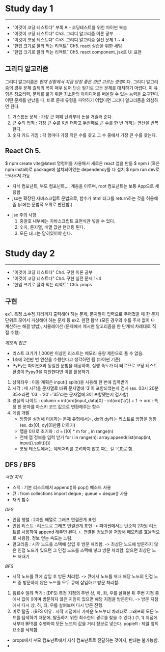 # Study day 1
---
- “이것이 코딩 테스트다”  부록 A - 코딩테스트를 위한 파이썬 복습
- “이것이 코딩 테스트다” Ch3. 그리디 알고리즘 이론 공부
- “이것이 코딩 테스트다” Ch3. 그리디 알고리즘 실전 문제 1 ~ 4
- “한입 크기로 잘라 먹는 리액트” Ch5. react 실습을 위한 세팅
- “한입 크기로 잘라 먹는 리액트” Ch5. react component, jsx로 UI  표현

## 그리디 알고리즘
그리디 알고리즘은 *현재 상황에서 지금 당장 좋은 것만 고르는 방법*이다.
그리디 알고리즘의 경우 문제 출제의 폭이 매우 넓어 단순 암기로 모든 문제를 대처하기 어렵다.
이 유형은 창으리력, 문제를 풀기 위한 최소한의 아이디어를 떠올릴 수 있는 능력을 요구한다. 
어떤 문제를 만났을 때, 바로 문제 유형을 파악하기 어렵다면 그리디 알고리즘을 의심하면 된다.
1. 거스름돈 문제 : 가장 큰 화폐 단위부터 돈을 거슬러 준다.
2. 큰 수의 법칙 : 가장 큰 수를 K번 더하고 두번째로 큰 수를 한 번 더하는 연산을 반복한다.
3. 숫자 카드 게임 : 각 행마다 가장 작은 수를 찾고 그 수 중에서 가장 큰 수를 찾는다.

## React Ch 5.
$ npm create vite@latest 명령어를 사용해서 새로운 react 앱을 만듦
$ npm i (혹은 npm install)로 package에 설치되어있는 dependency를 다 설치
$ npm run dev로 브라우저 가동

- 자식 컴포넌트, 부모 컴포넌트,... 계층을 이루며, root 컴포넌트는 보통 App으로 세팅함
- jsx는 확장된 자바스크립트 문법으로, 함수가 html 태그를 return하는 것을 허용해줌 (js에는 문법적 오류로 판단함.)

* jsx 주의 사항
  1. 중괄호 내부에는 자바스크립트 표현식만 넣을 수 있다.
  2. 숫자, 문자열, 배열 값만 랜더링 된다.
  3. 모든 태그는 닫혀있어야 한다.

# Study day 2
---
- "이것이 코딩 테스트다" Ch4. 구현 이론 공부
- "이것이 코딩 테스트다" Ch4. 구현 실전 문제 1~4
- “한입 크기로 잘라 먹는 리액트” Ch5. props

## 구현
ex1. 특정 소수점 자리까지 출력해야 하는 문제, 문자열이 입력으로 주어졌을 때 한 문자 단위로 끊어서 파싱해야 하는 문제 등
ex2. 완전 탐색 (모든 경우의 수를 주저 없이 다 계산하는 해결 방법), 시뮬레이션 (문제에서 제시한 알고리즘을 한 단계씩 차례대로 직접 수행)

*메모리 접근*
- 리스트 크기가 1,000만 이상인 리스트는 메모리 용량 제한으로 풀 수 없음.
- 1초에 2천만 번 연산을 수행한다고 생각하면 됨 (파이썬 기준)
- PyPy는 파이썬3과 동일한 문법을 제공하며, 실행 속도가 더 빠르므로 코딩 테스트 환경이 Pypy3을 지원한다면 이를 활용하기.

1. 상하좌우 : 이동 계획은 input().split()을 사용해 한 번에 입력받기
2. 시각 : 매 시각을 문자열로 바꿔 문자열에 '3'이 포함되었는지 검사 (ex. 03시 20분 35초라면 '03'+'20'+'35'라는 문자열에 3이 포함됐는지 검사함)
3. 왕실의 나이트 : column = int(ord(input_data[0] - int(ord('a')) + 1 -> ord : 특정 한 문자를 아스키 코드 값으로 변환해주는 함수
4. 게임 개발
   - 방향을 설정해 이동하는 문제 유형에서는, dx와 dy라는 리스트로 방향을 정함 (ex. dx[0], dy[0]만큼 더하기)
   - 맵을 0으로 초기화 : d = [[0] * m for _ in range(n)
   - 전체 맵 정보를 입력 받기
     for i in range(n):
         array.append(list(map(int, input().split())))
   - 코딩 테스트에서는 예외처리를 고려하지 않고 짜는 걸 목표로 함.

## DFS / BFS
*사전 지식*
- 스택 : 기본 리스트에서 append()와 pop() 메소드 사용
- 큐 : from collections import deque ; queue = deque() 사용
- 재귀 함수

*DFS*
- 인접 행렬 : 2차원 배열로 그래프 연결관계 표현
- 인접 리스트 : 리스트로 그래프 연결관계 표현 -> 파이썬에서는 단순히 2차원 리스트를 사용하여 append 해주면 된다.
  ㄴ 연결된 정보만을 저장해 메모리를 효율적으로 사용함. 정보 얻는 속도는 느림.
- 알고리즘 : 시작 노드를 스택에 삽입 후 방문 처리함. -> 최상단 노드에 방문하지 않은 인접 노드가 있으면 그 인접 노드를 스택에 넣고 방문 처리함. 없으면 최상단 노드 꺼내기

*BFS*
- 시작 노드를 큐에 삽입 후 방문 처리함. -> 큐에서 노드를 꺼내 해당 노드의 인접 노드 중 방문하지 않은 노드를 모두 큐에 삽입하고 방문 처리함.

1. 음료수 얼려 먹기 : (DFS) 특정 지점의 주변 상, 하, 좌, 우를 살펴본 뒤 주변 지점 중에서 값이 0이며 방문하지 않은 지점이 있으면 해당 지점을 방문한다. -> 방문 지점에서 다시 상, 하, 좌, 우를 살펴보며 다시 방문 진행. 
2. 미로 탈출 : (BFS 이유 : 시작 지점에서 가까운 노드부터 차례대로 그래프의 모든 노드를 탐색하기 때문에, 탈출하기 위한 최소한의 경로를 찾을 수 있다.) (1, 1) 지점에서부터 BFS를 수행하여 모든 노드의 값을 거리 정보로 넣는다.
   popleft : 제일 앞의 요소를 삭제함.
   
- props에서 부모 컴포넌트에서 자식 컴포넌트로 전달하는 것이지, 반대는 불가능함.
- 
